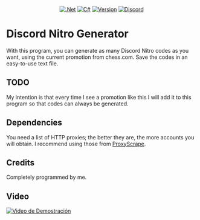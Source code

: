 <div align="center">

  <a href="">![.Net](https://img.shields.io/badge/.NET-5C2D91?style=for-the-badge&logo=.net&logoColor=white)</a>
  <a href="">![C#](https://img.shields.io/badge/c%23-%23239120.svg?style=for-the-badge&logo=csharp&logoColor=white)</a>
  <a href="">![Version](https://img.shields.io/github/v/release/AndySharp44s/Discord-Nitro-Generator?style=for-the-badge)</a>
  <a href="">![Discord](https://img.shields.io/badge/Discord-%235865F2.svg?style=for-the-badge&logo=discord&logoColor=white)</a>

</div>

# Discord Nitro Generator
With this program, you can generate as many Discord Nitro codes as you want, using the current promotion from chess.com. Save the codes in an easy-to-use text file.

## TODO
My intention is that every time I see a promotion like this I will add it to this program so that codes can always be generated.

## Dependencies
You need a list of HTTP proxies; the better they are, the more accounts you will obtain. I recommend using those from [ProxyScrape](https://proxyscrape.com).

## Credits
Completely programmed by me.

## Video
[![Video de Demostración](https://i.imgur.com/WDFdxbq.png)](https://vimeo.com/1013820040)
